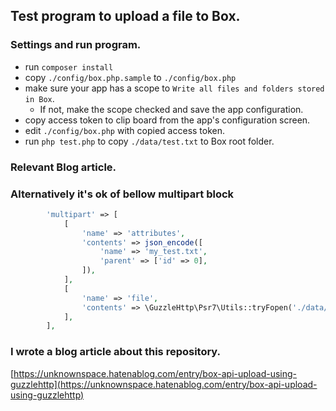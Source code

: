 ## Test program to upload a file to Box.
### Settings and run program.
- run `composer install`
- copy `./config/box.php.sample` to `./config/box.php`
- make sure your app has a scope to `Write all files and folders stored in Box`.
    - If not, make the scope checked and save the app configuration.
- copy access token to clip board from the app's configuration screen.
- edit `./config/box.php` with copied access token.
- run `php test.php` to copy `./data/test.txt` to Box root folder.
### Relevant Blog article.

### Alternatively it's ok of bellow multipart block
```php
        'multipart' => [
            [
                'name' => 'attributes',
                'contents' => json_encode([
                    'name' => 'my_test.txt',
                    'parent' => ['id' => 0],
                ]),
            ],
            [
                'name' => 'file',
                'contents' => \GuzzleHttp\Psr7\Utils::tryFopen('./data/test.txt', 'rb'),
            ],
        ],
```

### I wrote a blog article about this repository.

[https://unknownspace.hatenablog.com/entry/box-api-upload-using-guzzlehttp](https://unknownspace.hatenablog.com/entry/box-api-upload-using-guzzlehttp)
